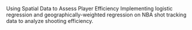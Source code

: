 Using Spatial Data to Assess Player Efficiency
Implementing logistic regression and geographically-weighted regression on NBA shot tracking data to analyze shooting efficiency.
